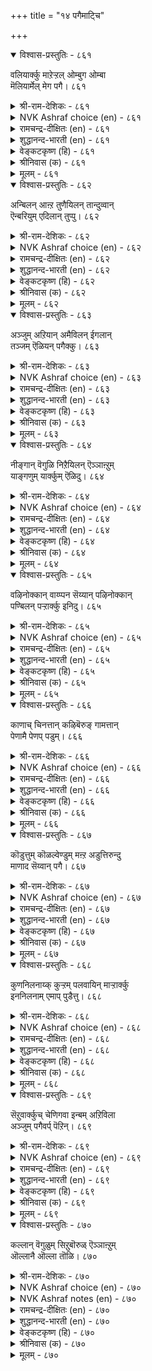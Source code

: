 +++
title = "१४ पगैमाट्चि"

+++


<details open><summary>विश्वास-प्रस्तुतिः - ८६१</summary>

वलियार्क्कु माऱेऱ्ऱल् ओम्बुग ओम्बा  
मॆलियार्मेल् मेग पगै।       ८६१
</details>

<details><summary>श्री-राम-देशिकः - ८६१</summary>

अधिकारः ८७. शत्रुनिर्णयः  
आत्मनोऽपि बलाढ्यैस्तु वैरभावो विमुच्यताम् ।  
न त्याज्यं सर्वदा वैरं स्वस्मादल्पबलान्वितैः ॥ ८६१॥
</details>

<details><summary>NVK Ashraf choice (en) - ८६१</summary>

०८६१
Avoid opposing the strong.
Cherish your desire of enmity with the weak. *
(W.H. Drew and J. Lazarus), (N.V.K. Ashraf)
</details>

<details><summary>रामचन्द्र-दीक्षितः (en) - ८६१</summary>

861 valiyārkku māṟēṟṟal ōmpuka ōmpā  
meliyārmēṉ mēka pakai.

861\. Avoid hostility towards the powerful do not cease from hostility towards the weak.  
</details>

<details><summary>शुद्धानन्द-भारती (en) - ८६१</summary>

1\. வலியார்க்கு மாறேற்றல் ஓம்புக ஓம்பா  
மெலியார்மேல் மேக பகை.  
Turn from strife with foes too strong  
With the feeble for battle long.        861  
</details>

<details><summary>वेङ्कटकृष्ण (हि) - ८६१</summary>

861
बलवानों से मत भिड़ो, करके उनसे वैर ।  
कमज़ोरों की शत्रुता, सदा चाहना ख़ैर ॥
</details>

<details><summary>श्रीनिवास (क) - ८६१</summary>

861. तमगिन्त बलिष्ठरादवर मेलॆ ऎदुरिसि होगुवुदन्नु तप्पिसिकॊळ्ळबेकु; बलहीनरादवर मेलॆ हगॆतनवन्नु बिडदॆ साधिसबेकु.

</details>

<details><summary>मूलम् - ८६१</summary>

वलियार्क्कु माऱेऱ्ऱल् ओम्बुग ओम्बा
मॆलियार्मेल् मेग पगै। ८६१
</details>

<details open><summary>विश्वास-प्रस्तुतिः - ८६२</summary>

अन्बिलन् आऩ्ऱ तुणैयिलन् तान्दुव्वान्  
ऎन्बरियुम् एदिलान् तुप्पु।       ८६२
</details>

<details><summary>श्री-राम-देशिकः - ८६२</summary>

स्वाश्रितेषु प्रीतिहीनो सैन्यादिबलवर्जितः ।  
स्वयं च बलहीनश्चेत् कथं शत्रून् विजेष्यति ॥ ८६२॥
</details>

<details><summary>NVK Ashraf choice (en) - ८६२</summary>

०८६२
No love, great support, or own strength has he!
How can he survive a strong enemy? *
(M.S. Poornalingam Pillai), ( Shuddhananda Bharatiar)
</details>

<details><summary>रामचन्द्र-दीक्षितः (en) - ८६२</summary>

862 aṉpilaṉ āṉṟa tuṇaiyilaṉ tāṉtuvvāṉ  
eṉpariyum ētilāṉ tuppu.

862\. One devoid of love has neither the strength nor support. How can he stem the tide of the advancing foe?  
</details>

<details><summary>शुद्धानन्द-भारती (en) - ८६२</summary>

2\. அன்பிலன் ஆன்ற துணையிலன் தான்துவ்வான்  
என்பரியும் ஏதிலான் துப்பு.  
Loveless, aidless, powerless king  
Can he withstand an enemy strong?        862  
</details>

<details><summary>वेङ्कटकृष्ण (हि) - ८६२</summary>

862
प्रेम रहित निज बल रहित, सबल सहाय न पास ।  
कर सकता है किस तरह, शत्रु शक्ति का नाश ॥
</details>

<details><summary>श्रीनिवास (क) - ८६२</summary>

862. (बन्धु मित्रर) प्रीति गळिसदिरुववनु, बलिष्ठवाद नॆरविल्लदवनु, तानू बलहीननागिरुववनु, शत्रुविन बलवन्नु हेगॆ ऎदुरिसबल्लनु?

</details>

<details><summary>मूलम् - ८६२</summary>

अऩ्पिलऩ् आऩ्ऱ तुणैयिलऩ् ताऩ्तुव्वाऩ्
ऎऩ्परियुम् एदिलाऩ् तुप्पु। ८६२
</details>

<details open><summary>विश्वास-प्रस्तुतिः - ८६३</summary>

अञ्जुम् अऱियान् अमैविलन् ईगलान्  
तञ्जम् ऎळियन् पगैक्कु।       ८६३
</details>

<details><summary>श्री-राम-देशिकः - ८६३</summary>

भेतव्ये भयहीनस्य ज्ञातव्यं चाप्यजानतः ।  
अदातुर्मित्रहीनस्य सुलभा शत्रुवश्यता ॥ ८६३॥
</details>

<details><summary>NVK Ashraf choice (en) - ८६३</summary>

०८६३
A coward, ignorant, unsocial and mean
Is an easy prey to his enemy.
(P.S. Sundaram)
</details>

<details><summary>रामचन्द्र-दीक्षितः (en) - ८६३</summary>

863 añcum aṟiyāṉ amaivilaṉ īkalāṉ  
tañcam eḷiyaṉ pakaikku.

863\. He who is cowardly, ignorant, restless and niggardly, falls an easy prey to his enemy.  
</details>

<details><summary>शुद्धानन्द-भारती (en) - ८६३</summary>

3\. அஞ்சும் அறியான் அமைவிலன் ஈகலான்  
தஞ்சம் எளியன் பகைக்கு.  
Unskilled, timid, miser, misfit  
He is easy for foes to hit.        863  
</details>

<details><summary>वेङ्कटकृष्ण (हि) - ८६३</summary>

863
अनमिल है कंजूस है, कायर और अजान ।  
उसपर जय पाना रहा, रिपु को अति आसान ॥
</details>

<details><summary>श्रीनिवास (क) - ८६३</summary>

863. ऒब्बनु अञ्जुबुरुकनागि, तिळिवळिकॆ इल्लदवनागि, हॊन्दिकॊण्डु होगुव गुणविल्लदवनागि, कॊडुव धाराळतॆ इल्लदवनागिद्दरॆ, अवनु हगॆगळिगॆ सुलभनू सदरनू ऎनिसिकॊळ्ळुत्तानॆ.

</details>

<details><summary>मूलम् - ८६३</summary>

अञ्जुम् अऱियाऩ् अमैविलऩ् ईगलाऩ्
तञ्जम् ऎळियऩ् पगैक्कु। ८६३
</details>

<details open><summary>विश्वास-प्रस्तुतिः - ८६४</summary>

नीङ्गान् वॆगुळि निऱैयिलन् ऎञ्ञाऩ्ऱुम्  
याङ्गणुम् यार्क्कुम् ऎळिदु।       ८६४
</details>

<details><summary>श्री-राम-देशिकः - ८६४</summary>

सर्वत्र सर्वदा सर्वैः स जेतुं सुलभो भवेत् ।  
यः क्रोधवशमापन्नस्त्वशक्तश्चित्तनिग्रहे ॥ ८६४॥
</details>

<details><summary>NVK Ashraf choice (en) - ८६४</summary>

०८६४
The unrestrained and angry are an easy prey
To anyone, anytime, anywhere.
(P.S. Sundaram)
</details>

<details><summary>रामचन्द्र-दीक्षितः (en) - ८६४</summary>

864 nīṅkāṉ vekuḷi niṟaiyilaṉ eññāṉṟum  
yāṅkaṇum yārkkum eḷitu.

864\. He who does not abstain from anger and has insufficient resources can be attacked by any one at any time.  
</details>

<details><summary>शुद्धानन्द-भारती (en) - ८६४</summary>

4\. நீங்கான் வெகுளி நிறையிலன் எஞ்ஞான்றும்  
யாங்கணும் யார்க்கும் எளிது.  
The wrathful restive man is prey  
To any, anywhere any day.        864  
</details>

<details><summary>वेङ्कटकृष्ण (हि) - ८६४</summary>

864
क्रोधी हो फिर हृदय से, जो दे भेद निकाल ।  
उसपर जय सबको सुलभ, सब थल में, सब काल ॥
</details>

<details><summary>श्रीनिवास (क) - ८६४</summary>

864. कोपवन्नु नीगदवनु, तुम्बिद गुणविल्लदवनु अन्दरॆ रहस्यगळन्नु कापाडिकॊळ्ळदवनु याव कालदल्लू यावॆडॆयल्लू यारिगादरू सदरवॆनिसिकॊळ्ळुवनु.

</details>

<details><summary>मूलम् - ८६४</summary>

नीङ्गाऩ् वॆगुळि निऱैयिलऩ् ऎञ्ञाऩ्ऱुम्
याङ्गणुम् यार्क्कुम् ऎळिदु। ८६४
</details>

<details open><summary>विश्वास-प्रस्तुतिः - ८६५</summary>

वऴिनोक्कान् वाय्प्पन सॆय्यान् पऴिनोक्कान्  
पण्बिलन् पऱ्ऱार्क्कु इनिदु।      ८६५
</details>

<details><summary>श्री-राम-देशिकः - ८६५</summary>

अज्ञात नीतिशास्त्राणामकर्ता शास्त्रकर्मणाम् ।  
अभीरुरपवादानां निर्गुणः स्याद्रिपोर्वशे ॥ ८६५॥
</details>

<details><summary>NVK Ashraf choice (en) - ८६५</summary>

०८६५
Foes prefer the tactless and shameless one
Who cares not for codes and scorns.
(N.V.K. Ashraf)
</details>

<details><summary>रामचन्द्र-दीक्षितः (en) - ८६५</summary>

865 vaḻinōkkāṉ vāyppaṉa ceyyāṉ paḻinōkkāṉ  
paṇpilaṉ paṟṟārkku iṉitu.

865\. He who does not walk in the right path or follow the rule, who is callous to public odium falls an easy victim to his enemies.  
</details>

<details><summary>शुद्धानन्द-भारती (en) - ८६५</summary>

5\. வழிநோக்கான் வாய்ப்பன செய்யான் பழிநோக்கான்  
பண்பிலன் பற்றார்க்கு இனிது.  
Crooked, cruel, tactless and base  
Any foe can fell him with ease.        865  
</details>

<details><summary>वेङ्कटकृष्ण (हि) - ८६५</summary>

865
नीतिशास्त्र जो ना पढे, विधिवत् करे न काम ।  
दुर्जन निंदा-भय-रहित, रिपु हित है सुख-धाम ॥
</details>

<details><summary>श्रीनिवास (क) - ८६५</summary>

865. नीति ग्रन्थगळल्लिरुव ऒळ्ळॆय मार्गवन्नु काणदवनु, सूक्तवादुदन्नु माडदिरुववनु, तनगॆ बन्द निन्दॆयन्नु लॆक्कक्कॆ तरदवनु, सद्गुणगळिल्लदवनु, हगॆगळिगॆ (सदरवॆनिसि) सन्तोषवन्नुण्टु माडुवनु.

</details>

<details><summary>मूलम् - ८६५</summary>

वऴिनोक्काऩ् वाय्प्पऩ सॆय्याऩ् पऴिनोक्काऩ्
पण्बिलऩ् पऱ्ऱार्क्कु इऩिदु। ८६५
</details>

<details open><summary>विश्वास-प्रस्तुतिः - ८६६</summary>

काणाच् चिनत्तान् कऴिबॆरुङ् गामत्तान्  
पेणामै पेणप् पडुम्।       ८६६
</details>

<details><summary>श्री-राम-देशिकः - ८६६</summary>

स्वपरज्ञानविध्वंसकारणक्रोधसंयुतः ।  
विजृम्भत्कामनिचयुक्तः क्षीयेत् सत्वरम् ॥ ८६६॥
</details>

<details><summary>NVK Ashraf choice (en) - ८६६</summary>

०८६६
Those with blind fury and inordinate lust
Are vulnerable enemies to be nursed with.
(N.V.K. Ashraf)
</details>

<details><summary>रामचन्द्र-दीक्षितः (en) - ८६६</summary>

866 kāṇāc ciṉattāṉ kaḻiperum kāmattāṉ  
pēṇāmai pēṇap paṭum.

866\. One can court the enmity of the blindly wrathful and the inordinately lustful.  
</details>

<details><summary>शुद्धानन्द-भारती (en) - ८६६</summary>

6\. காணாச் சினத்தான் கழிபெருங் காமத்தான்  
பேணாமை பேணப் படும்.  
Blind in rage and mad in lust  
To have his hatred is but just.        866  
</details>

<details><summary>वेङ्कटकृष्ण (हि) - ८६६</summary>

866
जो रहता क्रोधान्ध है, कामी भी अत्यन्त ।  
है उसका शत्रुत्व तो, वांछनीय सानन्द ॥
</details>

<details><summary>श्रीनिवास (क) - ८६६</summary>

866. निजवरियदॆ कोप ताळुववन, अतियाद काम (आशॆ) वुळ्लवन हगॆतनवन्नु, (हगॆगळादवरु) बयसि स्वागतिसुत्तारॆ.

</details>

<details><summary>मूलम् - ८६६</summary>

काणाच् चिऩत्ताऩ् कऴिबॆरुङ् गामत्ताऩ्
पेणामै पेणप् पडुम्। ८६६
</details>

<details open><summary>विश्वास-प्रस्तुतिः - ८६७</summary>

कॊडुत्तुम् कॊळल्वेण्डुम् मऩ्ऱ अडुत्तिरुन्दु  
माणाद सॆय्वान् पगै।       ८६७
</details>

<details><summary>श्री-राम-देशिकः - ८६७</summary>

स्वारब्धस्यैव कार्यस्य विरुद्धं कुरुते च यः ।  
वैरं सम्पाद्यतां तेन साकमर्थं प्रदाय वा ॥ ८६७॥
</details>

<details><summary>NVK Ashraf choice (en) - ८६७</summary>

०८६७
He is a foe worth purchasing
Who starts a fight and does all wrong.
(P.S. Sundaram)
</details>

<details><summary>रामचन्द्र-दीक्षितः (en) - ८६७</summary>

867 koṭuttum koḷalvēṇṭum maṉṟa aṭuttiruntu  
māṇāta ceyvāṉ pakai.

867\. It is good to get the enmity of one who is blind to one’s purpose.  
</details>

<details><summary>शुद्धानन्द-भारती (en) - ८६७</summary>

7\. கொடுத்தும் கொளல்வேண்டும் மன்ற அடுத்திருந்து  
மாணாத செய்வான் பகை.  
Pay and buy his enmity  
Who muddles chance with oddity.        867  
</details>

<details><summary>वेङ्कटकृष्ण (हि) - ८६७</summary>

867
करके कार्यारम्भ जो, करता फिर प्रतिकूल ।  
निश्चय उसकी शत्रुता, करना दे भी मूल ॥
</details>

<details><summary>श्रीनिवास (क) - ८६७</summary>

867. ऒन्दु कॆलसदल्लि तॊडगि अदन्नु विरुद्धवाद दिक्किनल्लि मुगिसुववन हगॆतनवन्नु हण कॊट्टादरू कॊण्डुकॊळ्ळबेकु.

</details>

<details><summary>मूलम् - ८६७</summary>

कॊडुत्तुम् कॊळल्वेण्डुम् मऩ्ऱ अडुत्तिरुन्दु
माणाद सॆय्वाऩ् पगै। ८६७
</details>

<details open><summary>विश्वास-प्रस्तुतिः - ८६८</summary>

कुणनिलनाय्क् कुऱ्ऱम् पलवायिन् माऱ्ऱार्क्कु  
इननिलनाम् एमाप् पुडैत्तु।      ८६८
</details>

<details><summary>श्री-राम-देशिकः - ८६८</summary>

अगुणी दोषभाङ् मैत्रीं न केनापि स विन्दते ।  
तदेव मैत्रीराहित्यं रिपणां जयदं भवेत् ॥ ८६८॥
</details>

<details><summary>NVK Ashraf choice (en) - ८६८</summary>

०८६८
Enemies will rejoice the one
With no virtues, many vices, and no allies. *
(V.V.S. Aiyar)
</details>

<details><summary>रामचन्द्र-दीक्षितः (en) - ८६८</summary>

868 kuṇaṉilaṉāyk kuṟṟam palavāyiṉ māṟṟārkku  
iṉaṉilaṉām ēmāppu uṭaittu.

868\. One who is void of virtue but full of vice invites the foe.  
</details>

<details><summary>शुद्धानन्द-भारती (en) - ८६८</summary>

8\. குணனிலனாய்க் குற்றம் பலவாயின் மாற்றார்க்கு  
இனனிலனாம் ஏமாப்பு உடைத்து.  
With no virtue but full of vice  
He loses friends and delights foes.        868  
</details>

<details><summary>वेङ्कटकृष्ण (हि) - ८६८</summary>

868
गुणविहीन रहते हुए, यदि हैं भी बहुदोष ।  
तो है वह साथी रहित, रिपु को है संतोष ॥
</details>

<details><summary>श्रीनिवास (क) - ८६८</summary>

868. ऒब्बनु गुणविल्लदवनागि, अवनल्लि हलवारु दोषगळु इद्दरॆ अवनिगॆ कॆळॆये इल्लवागुवुदु. (अदरिन्द) अवन हगॆगळिगॆ सन्तोषवागुवुदु.

</details>

<details><summary>मूलम् - ८६८</summary>

कुणऩिलऩाय्क् कुऱ्ऱम् पलवायिऩ् माऱ्ऱार्क्कु
इऩऩिलऩाम् एमाप् पुडैत्तु। ८६८
</details>

<details open><summary>विश्वास-प्रस्तुतिः - ८६९</summary>

सॆऱुवार्क्कुच् चेणिगवा इन्बम् अऱिविला  
अञ्जुम् पगैवर्प् पॆऱिन्।       ८६९
</details>

<details><summary>श्री-राम-देशिकः - ८६९</summary>

अज्ञातनीतिशास्त्रार्थैः कार्यसाधनभीरुभिः ।  
रिपुर्भियुद्धकर्ता तु जित्वा श्रेष्ठसुखं व्रजेत् ॥ ८६९॥
</details>

<details><summary>NVK Ashraf choice (en) - ८६९</summary>

०८६९
Enemies' joy has no bounds
When they get a fool and coward as a foe. *
(P.S. Sundaram), ( Shuddhananda Bharatiar)
</details>

<details><summary>रामचन्द्र-दीक्षितः (en) - ८६९</summary>

869 ceṟuvārkkuc cēṇikavā iṉpam aṟivilā  
añcum pakaivarp peṟiṉ.

869\. The cowardly and the foolish gladden the heart of the foe beyond measure.  
</details>

<details><summary>शुद्धानन्द-भारती (en) - ८६९</summary>

9\. செறுவார்க்குச் சேணிகவா இன்பம் அறிவிலா  
அஞ்சும் பகைவர்ப் பெறின்.  
The joy of heroes knows no bounds  
When timid fools are opponents.        869  
</details>

<details><summary>वेङ्कटकृष्ण (हि) - ८६९</summary>

869
यदि वैरी कायर तथा, नीतिशास्त्र अज्ञात ।  
उनसे भिड़ते, उच्च सुख, छोड़ेंगे नहिं साथ ॥
</details>

<details><summary>श्रीनिवास (क) - ८६९</summary>

869. न्यायद तिळुवळिकॆ इल्लदवरू, अञ्जुकुळि स्वभावदवरू आद हगॆगळन्नु पडॆदरॆ, अवरन्नु ऎदुरिसुववर सन्तोषक्कॆ कोनॆये इल्लवागुवुदु.

</details>

<details><summary>मूलम् - ८६९</summary>

सॆऱुवार्क्कुच् चेणिगवा इऩ्पम् अऱिविला
अञ्जुम् पगैवर्प् पॆऱिऩ्। ८६९
</details>

<details open><summary>विश्वास-प्रस्तुतिः - ८७०</summary>

कल्लान् वॆगुळुम् सिऱुबॊरुळ् ऎञ्ञाऩ्ऱुम्  
ऒल्लानै ऒल्ला तॊळि।       ८७०
</details>

<details><summary>श्री-राम-देशिकः - ८७०</summary>

अज्ञातनीतिशास्त्रैस्तु साकं वैरं फलप्रदम् ।  
तथा कर्तुमशक्तो यस्तस्य कीर्तिर्न सिध्यति ॥ ८७०॥
</details>

<details><summary>NVK Ashraf choice (en) - ८७०</summary>

०८७०
No glory or gain can ever come to one
Who cannot overcome an ignorant foe. *
(K. Krishnaswamy & Vijaya Ramkumar)
</details>

<details><summary>NVK Ashraf notes (en) - ८७०</summary>

८७०. A couplet that has been translated differently by different authors: (Satguru Subramuniyaswami) puts it as: "Fame will escape the grasp of those who fail to grasp the wealth of fools who failed to learn". Manakkudavar, one of the great ancient commentators of Kural, takes these words "कल्लान्, वॆगुळुम्, सिऱुबॊरुळ्" to mean "ignorant, angry and deficient" as attributes of an enemy [Diaz, २०००]. Other interesting translation is: "Fame will escape him who lets escape an easy victory over a fool" – (P.S. Sundaram). 
</details>

<details><summary>रामचन्द्र-दीक्षितः (en) - ८७०</summary>

870 kallāṉ vekuḷum ciṟuporuḷ eññāṉṟum  
ollāṉai ollātu oḷi.

870\. Glory awaits one who does not exploit the ignorant.  
</details>

<details><summary>शुद्धानन्द-भारती (en) - ८७०</summary>

10\. கல்லான் வெகுளும் சிறுபொருள் எஞ்ஞான்றும்  
ஒல்லானை ஒல்லாது ஒளி.  
Glory's light he will not gain  
Who fails to fight a fool and win.        870  
</details>

<details><summary>वेङ्कटकृष्ण (हि) - ८७०</summary>

870
अनपढ़ की कर शत्रुता, लघुता से जय-लाभ ।  
पाने में असमर्थ जो, उसे नहीं यश-लाभ ॥
</details>

<details><summary>श्रीनिवास (क) - ८७०</summary>

870. कलियद अज्ञानिय हगॆतनवन्नु साधिसुवुदरिन्द बरुव सुलभ सम्पत्तन्नु बयसदिरुववनन्नु ऎन्दू कीर्तियॆम्ब बॆळकु बन्दु सेरुवुदिल्ल.
</details>

<details><summary>मूलम् - ८७०</summary>

कल्लाऩ् वॆगुळुम् सिऱुबॊरुळ् ऎञ्ञाऩ्ऱुम्
ऒल्लाऩै ऒल्ला तॊळि। ८७०
</details>

